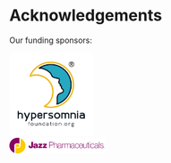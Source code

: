 # Acknowledgements

Our funding sponsors:

<div class="grid cards" markdown="1">

<img src="../assets/logos/hypersomnia%20foundation.png" alt="Hypersomnia Foundation" width="150" />

</div>
</div>

<img src="../assets/logos/jazzpharma_logo_fullcolor.png" alt="Jazz Pharmaceuticals" width="170" />

